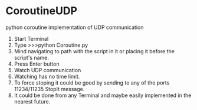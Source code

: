 # CoroutineUDP
python coroutine implementation of UDP communication
1. Start Terminal
2. Type >>>python Coroutine.py
3. Mind navigating to path with the script in it or placing it before the script's name.
4. Press Enter button
5. Watch UDP communication
6. Watching has no time limit. 
7. To force stoping it could be good by sending to any of the ports 11234/11235 StopIt message.
8. It could be done from any Terminal and maybe easily implemented in the nearest future.
